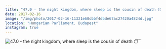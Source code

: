 ```yaml
---
title: "47.0 - the night kingdom, where sleep is the cousin of death 😴"
date: 2017-02-16
image: "/img/photo/2017-02-16-11321e60cbbf4dbde67ac27420a4824d.jpg"
location: "Hungarian Parliament, Budapest"
instagram: true
---
```


![47.0 - the night kingdom, where sleep is the cousin of death 😴](/img/photo/2017-02-16-11321e60cbbf4dbde67ac27420a4824d.jpg)
